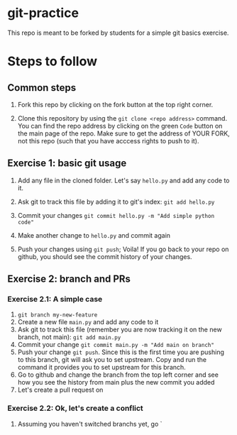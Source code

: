 # git-practice

This repo is meant to be forked by students for a simple git basics exercise.

# Steps to follow

## Common steps

1. Fork this repo by clicking on the fork button at the top right corner.

2. Clone this repository by using the `git clone <repo address>` command. You can find the repo address by clicking on the green `Code` button on the main page of the repo. Make sure to get the address of YOUR FORK, not this repo (such that you have acccess rights to push to it).

## Exercise 1: basic git usage

1. Add any file in the cloned folder. Let's say `hello.py` and add any code to it.

2. Ask git to track this file by adding it to git's index: `git add hello.py`

3. Commit your changes `git commit hello.py -m "Add simple python code"`

4. Make another change to `hello.py` and commit again
   
5. Push your changes using `git push`; Voila! If you go back to your repo on github, you should see the commit history of your changes. 

## Exercise 2: branch and PRs

### Exercise 2.1: A simple case

1. `git branch my-new-feature`
2. Create a new file `main.py` and add any code to it
3. Ask git to track this file (remember you are now tracking it on the new branch, not main): `git add main.py`
4. Commit your change `git commit main.py -m "Add main on branch"`
5. Push your change `git push`. Since this is the first time you are pushing to this branch, git will ask you to set upstream. Copy and run the command it provides you to set upstream for this branch.
6. Go to github and change the branch from the top left corner and see how you see the history from main plus the new commit you added
7. Let's create a pull request on 

### Exercise 2.2: Ok, let's create a conflict

1. Assuming you haven't switched branchs yet, go `
